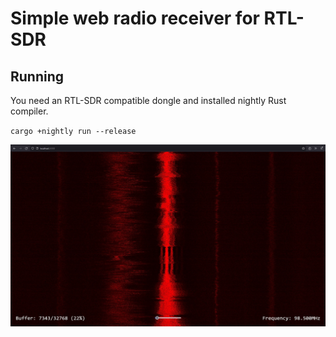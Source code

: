 # Simple web radio receiver for RTL-SDR

## Running
You need an RTL-SDR compatible dongle and installed nightly Rust compiler.

`cargo +nightly run --release`

![Screenshot](docs/screenshot.png)